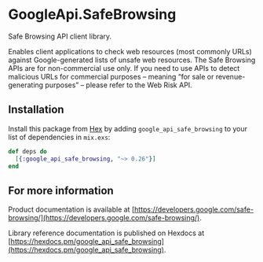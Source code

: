 # GoogleApi.SafeBrowsing

Safe Browsing API client library.

Enables client applications to check web resources (most commonly URLs) against Google-generated lists of unsafe web resources. The Safe Browsing APIs are for non-commercial use only. If you need to use APIs to detect malicious URLs for commercial purposes – meaning “for sale or revenue-generating purposes” – please refer to the Web Risk API.

## Installation

Install this package from [Hex](https://hex.pm) by adding
`google_api_safe_browsing` to your list of dependencies in `mix.exs`:

```elixir
def deps do
  [{:google_api_safe_browsing, "~> 0.26"}]
end
```

## For more information

Product documentation is available at [https://developers.google.com/safe-browsing/](https://developers.google.com/safe-browsing/).

Library reference documentation is published on Hexdocs at
[https://hexdocs.pm/google_api_safe_browsing](https://hexdocs.pm/google_api_safe_browsing).
